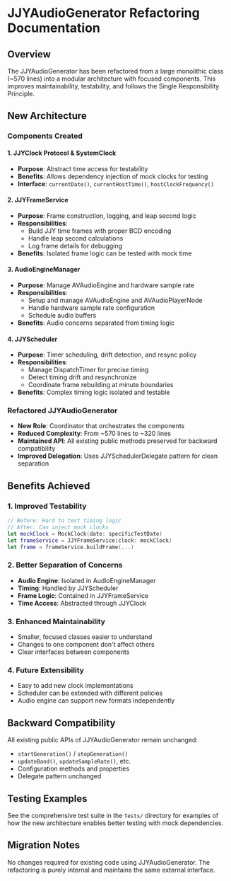 # JJYAudioGenerator Refactoring Documentation

## Overview
The JJYAudioGenerator has been refactored from a large monolithic class (~570 lines) into a modular architecture with focused components. This improves maintainability, testability, and follows the Single Responsibility Principle.

## New Architecture

### Components Created

#### 1. JJYClock Protocol & SystemClock
- **Purpose**: Abstract time access for testability
- **Benefits**: Allows dependency injection of mock clocks for testing
- **Interface**: `currentDate()`, `currentHostTime()`, `hostClockFrequency()`

#### 2. JJYFrameService
- **Purpose**: Frame construction, logging, and leap second logic
- **Responsibilities**: 
  - Build JJY time frames with proper BCD encoding
  - Handle leap second calculations
  - Log frame details for debugging
- **Benefits**: Isolated frame logic can be tested with mock time

#### 3. AudioEngineManager  
- **Purpose**: Manage AVAudioEngine and hardware sample rate
- **Responsibilities**:
  - Setup and manage AVAudioEngine and AVAudioPlayerNode
  - Handle hardware sample rate configuration
  - Schedule audio buffers
- **Benefits**: Audio concerns separated from timing logic

#### 4. JJYScheduler
- **Purpose**: Timer scheduling, drift detection, and resync policy
- **Responsibilities**:
  - Manage DispatchTimer for precise timing
  - Detect timing drift and resynchronize
  - Coordinate frame rebuilding at minute boundaries
- **Benefits**: Complex timing logic isolated and testable

### Refactored JJYAudioGenerator
- **New Role**: Coordinator that orchestrates the components
- **Reduced Complexity**: From ~570 lines to ~320 lines
- **Maintained API**: All existing public methods preserved for backward compatibility
- **Improved Delegation**: Uses JJYSchedulerDelegate pattern for clean separation

## Benefits Achieved

### 1. Improved Testability
```swift
// Before: Hard to test timing logic
// After: Can inject mock clocks
let mockClock = MockClock(date: specificTestDate)
let frameService = JJYFrameService(clock: mockClock)
let frame = frameService.buildFrame(...)
```

### 2. Better Separation of Concerns
- **Audio Engine**: Isolated in AudioEngineManager
- **Timing**: Handled by JJYScheduler  
- **Frame Logic**: Contained in JJYFrameService
- **Time Access**: Abstracted through JJYClock

### 3. Enhanced Maintainability
- Smaller, focused classes easier to understand
- Changes to one component don't affect others
- Clear interfaces between components

### 4. Future Extensibility
- Easy to add new clock implementations
- Scheduler can be extended with different policies
- Audio engine can support new formats independently

## Backward Compatibility
All existing public APIs of JJYAudioGenerator remain unchanged:
- `startGeneration()` / `stopGeneration()`
- `updateBand()`, `updateSampleRate()`, etc.
- Configuration methods and properties
- Delegate pattern unchanged

## Testing Examples
See the comprehensive test suite in the `Tests/` directory for examples of how the new architecture enables better testing with mock dependencies.

## Migration Notes
No changes required for existing code using JJYAudioGenerator. The refactoring is purely internal and maintains the same external interface.